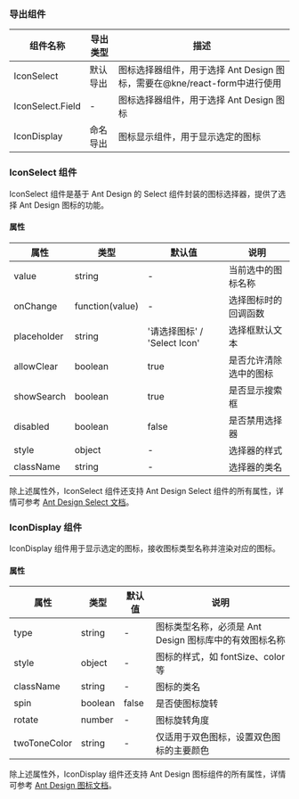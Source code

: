 ### 导出组件

| 组件名称             | 导出类型 | 描述                                                 |
|------------------|------|----------------------------------------------------|
| IconSelect       | 默认导出 | 图标选择器组件，用于选择 Ant Design 图标，需要在@kne/react-form中进行使用 |
| IconSelect.Field | -    | 图标选择器组件，用于选择 Ant Design 图标                         |
| IconDisplay      | 命名导出 | 图标显示组件，用于显示选定的图标                                   |

### IconSelect 组件

IconSelect 组件是基于 Ant Design 的 Select 组件封装的图标选择器，提供了选择 Ant Design 图标的功能。

#### 属性

| 属性          | 类型              | 默认值                     | 说明          |
|-------------|-----------------|-------------------------|-------------|
| value       | string          | -                       | 当前选中的图标名称   |
| onChange    | function(value) | -                       | 选择图标时的回调函数  |
| placeholder | string          | '请选择图标' / 'Select Icon' | 选择框默认文本     |
| allowClear  | boolean         | true                    | 是否允许清除选中的图标 |
| showSearch  | boolean         | true                    | 是否显示搜索框     |
| disabled    | boolean         | false                   | 是否禁用选择器     |
| style       | object          | -                       | 选择器的样式      |
| className   | string          | -                       | 选择器的类名      |

除上述属性外，IconSelect 组件还支持 Ant Design Select
组件的所有属性，详情可参考 [Ant Design Select 文档](https://ant.design/components/select-cn/)。

### IconDisplay 组件

IconDisplay 组件用于显示选定的图标，接收图标类型名称并渲染对应的图标。

#### 属性

| 属性           | 类型      | 默认值   | 说明                                |
|--------------|---------|-------|-----------------------------------|
| type         | string  | -     | 图标类型名称，必须是 Ant Design 图标库中的有效图标名称 |
| style        | object  | -     | 图标的样式，如 fontSize、color 等          |
| className    | string  | -     | 图标的类名                             |
| spin         | boolean | false | 是否使图标旋转                           |
| rotate       | number  | -     | 图标旋转角度                            |
| twoToneColor | string  | -     | 仅适用于双色图标，设置双色图标的主要颜色              |

除上述属性外，IconDisplay 组件还支持 Ant Design
图标组件的所有属性，详情可参考 [Ant Design 图标文档](https://ant.design/components/icon-cn/)。